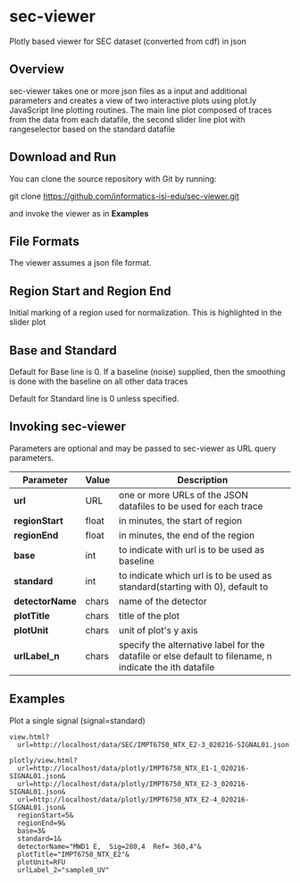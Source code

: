 # sec-viewer

Plotly based viewer for SEC dataset (converted from cdf) in json

## Overview

sec-viewer takes one or more json files as a input and additional parameters and creates a view of two interactive plots using plot.ly JavaScript line plotting routines. The main line plot composed of traces from the data from each datafile, the second slider line plot with rangeselector based on the standard datafile

## Download and Run

You can clone the source repository with Git by running:

  git clone https://github.com/informatics-isi-edu/sec-viewer.git

and invoke the viewer as in **Examples**

## File Formats

The viewer assumes a json file format.  

## Region Start and Region End

Initial marking of a region used for normalization. This is highlighted in the slider plot

## Base and Standard

Default for Base line is 0. If a baseline (noise) supplied, then the smoothing is done with the baseline on all other data traces 

Default for Standard line is 0 unless specified.  

## Invoking sec-viewer

Parameters are optional and  may be passed to sec-viewer as 
URL query parameters.  

| Parameter | Value | Description |
| --- | --- | --- |
| **url** | URL | one or more URLs of the JSON datafiles to be used for each trace |
| **regionStart** | float | in minutes, the start of region |
| **regionEnd** | float | in minutes, the end of the region |
| **base** | int | to indicate with url is to be used as baseline |
| **standard** | int | to indicate which url is to be used as standard(starting with 0), default to |
| **detectorName** | chars | name of the detector |
| **plotTitle** | chars | title of the plot |
| **plotUnit** | chars | unit of plot's y axis |
| **urlLabel_n** | chars | specify the alternative label for the datafile or else default to filename, n indicate the ith datafile |

## Examples

Plot a single signal (signal=standard)

```
view.html?
  url=http://localhost/data/SEC/IMPT6750_NTX_E2-3_020216-SIGNAL01.json

```

```
plotly/view.html?
  url=http://localhost/data/plotly/IMPT6750_NTX_E1-1_020216-SIGNAL01.json&
  url=http://localhost/data/plotly/IMPT6750_NTX_E2-3_020216-SIGNAL01.json&
  url=http://localhost/data/plotly/IMPT6750_NTX_E2-4_020216-SIGNAL01.json&
  regionStart=5&
  regionEnd=9&
  base=3&
  standard=1&
  detectorName="MWD1 E,  Sig=280,4  Ref= 360,4"&
  plotTitle="IMPT6750_NTX_E2"&
  plotUnit=RFU
  urlLabel_2="sample0_UV"

```
